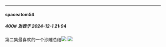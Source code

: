 ﻿
*****

####  spaceatom54  
##### 400#       发表于 2024-12-1 21:04

第二集最喜欢的一个沙雕总结<img src="https://static.saraba1st.com/image/smiley/face2017/067.png" referrerpolicy="no-referrer">
<img src="https://s13.gifyu.com/images/SGATw.jpg" referrerpolicy="no-referrer">

